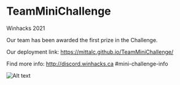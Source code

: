 # TeamMiniChallenge 
Winhacks 2021

Our team has been awarded the first prize in the Challenge.

Our deployment link: https://mittalc.github.io/TeamMiniChallenge/ 

Find more info: http://discord.winhacks.ca #mini-challenge-info

![Alt text](https://media.giphy.com/media/0eZxHtFm85QJ4Hhmln/giphy.gif)



